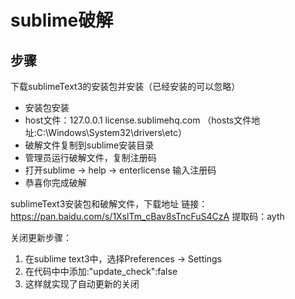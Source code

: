 # sublime破解

## 步骤

下载sublimeText3的安装包并安装（已经安装的可以忽略）

- 安装包安装
- host文件：127.0.0.1   license.sublimehq.com  （hosts文件地址:C:\Windows\System32\drivers\etc）
- 破解文件复制到sublime安装目录
- 管理员运行破解文件，复制注册码
- 打开sublime -> help -> enterlicense 输入注册码
- 恭喜你完成破解

sublimeText3安装包和破解文件，下载地址
链接：https://pan.baidu.com/s/1XslTm_cBav8sTncFuS4CzA 
提取码：ayth 

关闭更新步骤：

1.  在sublime text3中，选择Preferences -> Settings
2. 在代码中中添加:"update_check":false
3. 这样就实现了自动更新的关闭